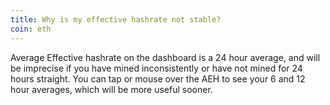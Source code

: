 ```yaml
---
title: Why is my effective hashrate not stable?
coin: eth
---
```


Average Effective hashrate on the dashboard is a 24 hour average, and will be imprecise if you have mined inconsistently or have not mined for 24 hours straight. You can tap or mouse over the AEH to see your 6 and 12 hour averages, which will be more useful sooner.
